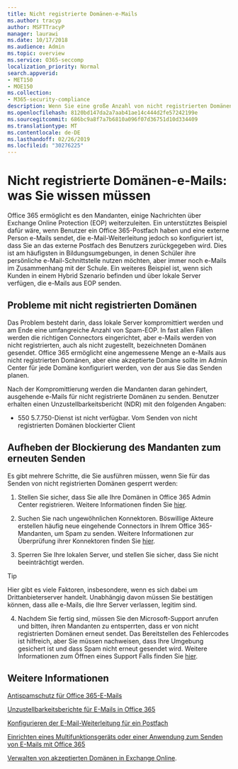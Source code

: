 ```yaml
---
title: Nicht registrierte Domänen-e-Mails
ms.author: tracyp
author: MSFTTracyP
manager: laurawi
ms.date: 10/17/2018
ms.audience: Admin
ms.topic: overview
ms.service: O365-seccomp
localization_priority: Normal
search.appverid:
- MET150
- MOE150
ms.collection:
- M365-security-compliance
description: Wenn Sie eine große Anzahl von nicht registrierten Domänen-e-Mails senden, besteht das Risiko, dass Ihre e-Mails blockiert werden. Lesen Sie diesen Artikel, um mehr zu erfahren.
ms.openlocfilehash: 8120bd147da2a7aab41ae14c444d2fe57242199e
ms.sourcegitcommit: 686bc9a8f7a7b6810a096f07d36751d10d334409
ms.translationtype: MT
ms.contentlocale: de-DE
ms.lasthandoff: 02/26/2019
ms.locfileid: "30276225"
---
```

# <a name="unregistered-domain-email-what-you-need-to-know"></a>Nicht registrierte Domänen-e-Mails: was Sie wissen müssen

Office 365 ermöglicht es den Mandanten, einige Nachrichten über Exchange Online Protection (EOP) weiterzuleiten. Ein unterstütztes Beispiel dafür wäre, wenn Benutzer ein Office 365-Postfach haben und eine externe Person e-Mails sendet, die e-Mail-Weiterleitung jedoch so konfiguriert ist, dass Sie an das externe Postfach des Benutzers zurückgegeben wird. Dies ist am häufigsten in Bildungsumgebungen, in denen Schüler ihre persönliche e-Mail-Schnittstelle nutzen möchten, aber immer noch e-Mails im Zusammenhang mit der Schule. Ein weiteres Beispiel ist, wenn sich Kunden in einem Hybrid Szenario befinden und über lokale Server verfügen, die e-Mails aus EOP senden.

## <a name="problems-with-unregistered-domains"></a>Probleme mit nicht registrierten Domänen

Das Problem besteht darin, dass lokale Server kompromittiert werden und am Ende eine umfangreiche Anzahl von Spam-EOP. In fast allen Fällen werden die richtigen Connectors eingerichtet, aber e-Mails werden von nicht registrierten, auch als nicht zugestellt, bezeichneten Domänen gesendet. Office 365 ermöglicht eine angemessene Menge an e-Mails aus nicht registrierten Domänen, aber eine akzeptierte Domäne sollte im Admin Center für jede Domäne konfiguriert werden, von der aus Sie das Senden planen.

Nach der Kompromittierung werden die Mandanten daran gehindert, ausgehende e-Mails für nicht registrierte Domänen zu senden. Benutzer erhalten einen Unzustellbarkeitsbericht (NDR) mit den folgenden Angaben:

- 550 5.7.750-Dienst ist nicht verfügbar. Vom Senden von nicht registrierten Domänen blockierter Client

## <a name="unblocking-tenant-in-order-to-send-again"></a>Aufheben der Blockierung des Mandanten zum erneuten Senden

Es gibt mehrere Schritte, die Sie ausführen müssen, wenn Sie für das Senden von nicht registrierten Domänen gesperrt werden:

1. Stellen Sie sicher, dass Sie alle Ihre Domänen in Office 365 Admin Center registrieren. Weitere Informationen finden Sie [hier](https://docs.microsoft.com/en-us/exchange/mail-flow-best-practices/manage-accepted-domains/manage-accepted-domains).

2. Suchen Sie nach ungewöhnlichen Konnektoren. Böswillige Akteure erstellen häufig neue eingehende Connectors in Ihrem Office 365-Mandanten, um Spam zu senden. Weitere Informationen zur Überprüfung ihrer Konnektoren finden Sie [hier](https://docs.microsoft.com/en-us/powershell/module/exchange/mail-flow/get-inboundconnector?view=exchange-ps). 

3. Sperren Sie Ihre lokalen Server, und stellen Sie sicher, dass Sie nicht beeinträchtigt werden.

> [!TIP]
> Hier gibt es viele Faktoren, insbesondere, wenn es sich dabei um Drittanbieterserver handelt. Unabhängig davon müssen Sie bestätigen können, dass alle e-Mails, die Ihre Server verlassen, legitim sind.

4. Nachdem Sie fertig sind, müssen Sie den Microsoft-Support anrufen und bitten, ihren Mandanten zu entsperrten, dass er von nicht registrierten Domänen erneut sendet.  Das Bereitstellen des Fehlercodes ist hilfreich, aber Sie müssen nachweisen, dass Ihre Umgebung gesichert ist und dass Spam nicht erneut gesendet wird. Weitere Informationen zum Öffnen eines Support Falls finden Sie [hier](https://support.office.com/en-us/article/Contact-support-for-business-products-Admin-Help-32a17ca7-6fa0-4870-8a8d-e25ba4ccfd4b#ID0EAADAAA=online).
  
## <a name="for-more-information"></a>Weitere Informationen

[Antispamschutz für Office 365-E-Mails](anti-spam-protection.md)

[Unzustellbarkeitsberichte für E-Mails in Office 365](https://support.office.com/article/email-non-delivery-reports-in-office-365-51daa6b9-2e35-49c4-a0c9-df85bf8533c3)

[Konfigurieren der E-Mail-Weiterleitung für ein Postfach](https://docs.microsoft.com/en-us/exchange/recipients-in-exchange-online/manage-user-mailboxes/configure-email-forwarding)

[Einrichten eines Multifunktionsgeräts oder einer Anwendung zum Senden von E-Mails mit Office 365](https://support.office.com/en-us/article/How-to-set-up-a-multifunction-device-or-application-to-send-email-using-Office-365-69f58e99-c550-4274-ad18-c805d654b4c4)

[Verwalten von akzeptierten Domänen in Exchange Online](https://docs.microsoft.com/en-us/exchange/mail-flow-best-practices/manage-accepted-domains/manage-accepted-domains).
